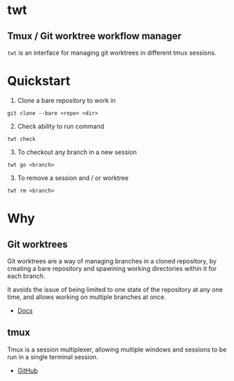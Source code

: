 # twt
## Tmux / Git worktree workflow manager

`twt` is an interface for managing git worktrees in different tmux sessions.

# Quickstart
1. Clone a bare repository to work in
```
git clone --bare <repo> <dir>
```

2. Check ability to run command
```
twt check
```

3. To checkout any branch in a new session
```
twt go <branch>
```

3. To remove a session and / or worktree
```
twt rm <branch>
```

# Why
## Git worktrees

Git worktrees are a way of managing branches in a cloned repository, by creating a bare
repository and spawining working directories within it for each branch.

It avoids the issue of being limited to one state of the repository at any one time, and
allows working on multiple branches at once.

* [Docs](https://git-scm.com/docs/git-worktree#:~:text=A%20git%20repository%20can%20support,others%20in%20the%20same%20repository.)

## tmux

Tmux is a session multiplexer, allowing multiple windows and sessions to be run in a
single terminal session.

* [GitHub](https://github.com/tmux/tmux/wiki)
